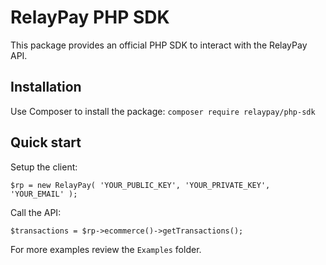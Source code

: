 # RelayPay PHP SDK

This package provides an official PHP SDK to interact with the RelayPay API. 

## Installation

Use Composer to install the package:
`composer require relaypay/php-sdk`

## Quick start
Setup the client:

```$rp = new RelayPay( 'YOUR_PUBLIC_KEY', 'YOUR_PRIVATE_KEY', 'YOUR_EMAIL' );```

Call the API:

```$transactions = $rp->ecommerce()->getTransactions();```

For more examples review the `Examples` folder.